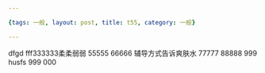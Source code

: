 ```yaml
---

{tags: 一般, layout: post, title: t55, category: 一般}

---
```


dfgd
fff333333柔柔弱弱
55555
66666
辅导方式告诉爽肤水
77777
88888
999
husfs
999
000

